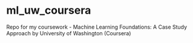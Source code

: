 # ml_uw_coursera
Repo for my coursework - Machine Learning Foundations: A Case Study Approach by University of Washington (Coursera)
